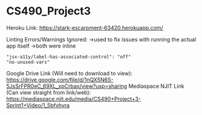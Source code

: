 # CS490_Project3
Heroku Link:
https://stark-escarpment-63420.herokuapp.com/

Linting Errors/Warnings Ignored: 
->used to fix issues with running the actual app itself
->both were inline

    "jsx-a11y/label-has-associated-control": "off"
    "no-unused-vars"

Google Drive Link (Will need to download to view): https://drive.google.com/file/d/1nQX5N6S-5JsSrFPR0eC_69XL_xpCrbax/view?usp=sharing
Mediaspace NJIT Link (Can view straight from link/web): https://mediaspace.njit.edu/media/CS490+Project+3-Sprint1+Video/1_5bfvhyra
